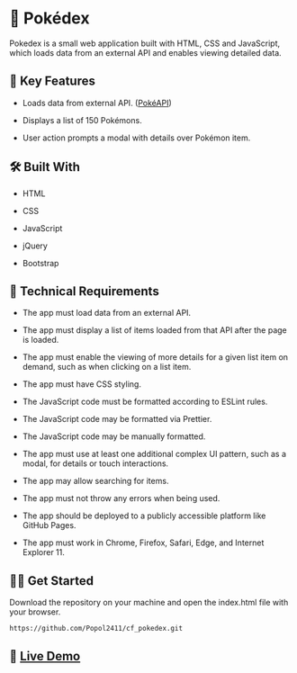 # :seedling: Pokédex

Pokedex is a small web application built with HTML, CSS and JavaScript, which loads data from an external API and enables viewing detailed data.

## :key: Key Features 

- Loads data from external API. ([PokéAPI](https://pokeapi.co/))

- Displays a list of 150 Pokémons.

- User action prompts a modal with details over Pokémon item. 

## :hammer_and_wrench: Built With 

- HTML

- CSS

- JavaScript

- jQuery

- Bootstrap

## :page_with_curl: Technical Requirements

- The app must load data from an external API.

- The app must display a list of items loaded from that API after the page is loaded.

- The app must enable the viewing of more details for a given list item on demand, such as when clicking on a list item.

- The app must have CSS styling.

- The JavaScript code must be formatted according to ESLint rules.

- The JavaScript code may be formatted via Prettier.

- The JavaScript code may be manually formatted.

- The app must use at least one additional complex UI pattern, such as a modal, for details or touch interactions.

- The app may allow searching for items.

- The app must not throw any errors when being used.

- The app should be deployed to a publicly accessible platform like GitHub Pages.

- The app must work in Chrome, Firefox, Safari, Edge, and Internet Explorer 11.

## :man_technologist: Get Started

Download the repository on your machine and open the index.html file with your browser.
````
https://github.com/Popol2411/cf_pokedex.git
````

## :rocket: <a href="https://popol2411.github.io/pokedex-app/"> Live Demo</a> 
